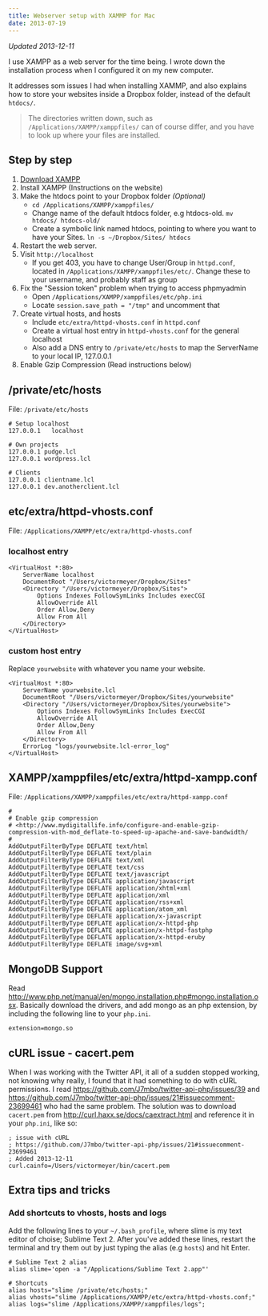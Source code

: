 ```yaml
---
title: Webserver setup with XAMMP for Mac
date: 2013-07-19
---
```


_Updated 2013-12-11_

I use XAMPP as a web server for the time being. I wrote down the installation process when I configured it on my new computer.

It addresses som issues I had when installing XAMMP, and also explains how to store your websites inside a Dropbox folder, instead of the default `htdocs/`.

> The directories written down, such as `/Applications/XAMPP/xamppfiles/` can of course differ, and you have to look up where your files are installed.

## Step by step

1. [Download XAMPP](http://www.apachefriends.org/en/xampp-macosx.html)
2. Install XAMPP (Instructions on the website)
3. Make the htdocs point to your Dropbox folder _(Optional)_
   - `cd /Applications/XAMPP/xamppfiles/`
   - Change name of the default htdocs folder, e.g htdocs-old. `mv htdocs/ htdocs-old/`
   - Create a symbolic link named htdocs, pointing to where you want to have your Sites. `ln -s ~/Dropbox/Sites/ htdocs`
4. Restart the web server.
5. Visit `http://localhost`
   - If you get 403, you have to change User/Group in `httpd.conf`, located in `/Applications/XAMPP/xamppfiles/etc/`. Change these to your username, and probably staff as group
6. Fix the "Session token" problem when trying to access phpmyadmin
   - Open `/Applications/XAMPP/xamppfiles/etc/php.ini`
   - Locate `session.save_path = "/tmp"` and uncomment that
7. Create virtual hosts, and hosts
   - Include `etc/extra/httpd-vhosts.conf` in `httpd.conf`
   - Create a virtual host entry in `httpd-vhosts.conf` for the general localhost
   - Also add a DNS entry to `/private/etc/hosts` to map the ServerName to your local IP, 127.0.0.1
8. Enable Gzip Compression (Read instructions below)

## /private/etc/hosts

File: `/private/etc/hosts`

    # Setup localhost
    127.0.0.1	localhost

    # Own projects
    127.0.0.1 pudge.lcl
    127.0.0.1 wordpress.lcl

    # Clients
    127.0.0.1 clientname.lcl
    127.0.0.1 dev.anotherclient.lcl

## etc/extra/httpd-vhosts.conf

File: `/Applications/XAMPP/etc/extra/httpd-vhosts.conf`

### localhost entry

    <VirtualHost *:80>
    	ServerName localhost
    	DocumentRoot "/Users/victormeyer/Dropbox/Sites"
    	<Directory "/Users/victormeyer/Dropbox/Sites">
    		Options Indexes FollowSymLinks Includes execCGI
    		AllowOverride All
    		Order Allow,Deny
    		Allow From All
    	</Directory>
    </VirtualHost>

### custom host entry

Replace `yourwebsite` with whatever you name your website.

    <VirtualHost *:80>
    	ServerName yourwebsite.lcl
    	DocumentRoot "/Users/victormeyer/Dropbox/Sites/yourwebsite"
    	<Directory "/Users/victormeyer/Dropbox/Sites/yourwebsite">
    		Options Indexes FollowSymLinks Includes ExecCGI
    		AllowOverride All
    		Order Allow,Deny
    		Allow From All
    	</Directory>
    	ErrorLog "logs/yourwebsite.lcl-error_log"
    </VirtualHost>

## XAMPP/xamppfiles/etc/extra/httpd-xampp.conf

File: `/Applications/XAMPP/xamppfiles/etc/extra/httpd-xampp.conf`

    #
    # Enable gzip compression
    # <http://www.mydigitallife.info/configure-and-enable-gzip-compression-with-mod_deflate-to-speed-up-apache-and-save-bandwidth/
    #
    AddOutputFilterByType DEFLATE text/html
    AddOutputFilterByType DEFLATE text/plain
    AddOutputFilterByType DEFLATE text/xml
    AddOutputFilterByType DEFLATE text/css
    AddOutputFilterByType DEFLATE text/javascript
    AddOutputFilterByType DEFLATE application/javascript
    AddOutputFilterByType DEFLATE application/xhtml+xml
    AddOutputFilterByType DEFLATE application/xml
    AddOutputFilterByType DEFLATE application/rss+xml
    AddOutputFilterByType DEFLATE application/atom_xml
    AddOutputFilterByType DEFLATE application/x-javascript
    AddOutputFilterByType DEFLATE application/x-httpd-php
    AddOutputFilterByType DEFLATE application/x-httpd-fastphp
    AddOutputFilterByType DEFLATE application/x-httpd-eruby
    AddOutputFilterByType DEFLATE image/svg+xml

## MongoDB Support

Read <http://www.php.net/manual/en/mongo.installation.php#mongo.installation.osx>.
Basically download the drivers, and add mongo as an php extension, by including the following line to your `php.ini`.

    extension=mongo.so

## cURL issue - cacert.pem

When I was working with the Twitter API, it all of a sudden stopped working, not knowing why really, I found that it had something to do with cURL permissions. I read <https://github.com/J7mbo/twitter-api-php/issues/39> and <https://github.com/J7mbo/twitter-api-php/issues/21#issuecomment-23699461> who had the same problem. The solution was to download `cacert.pem` from <http://curl.haxx.se/docs/caextract.html> and reference it in your `php.ini`, like so:

    ; issue with cURL
    ; https://github.com/J7mbo/twitter-api-php/issues/21#issuecomment-23699461
    ; Added 2013-12-11
    curl.cainfo=/Users/victormeyer/bin/cacert.pem

## Extra tips and tricks

### Add shortcuts to vhosts, hosts and logs

Add the following lines to your `~/.bash_profile`, where slime is my text editor of choise; Sublime Text 2. After you've added these lines, restart the terminal and try them out by just typing the alias (e.g `hosts`) and hit Enter.

    # Sublime Text 2 alias
    alias slime='open -a "/Applications/Sublime Text 2.app"'

    # Shortcuts
    alias hosts="slime /private/etc/hosts;"
    alias vhosts="slime /Applications/XAMPP/etc/extra/httpd-vhosts.conf;"
    alias logs="slime /Applications/XAMPP/xamppfiles/logs";
